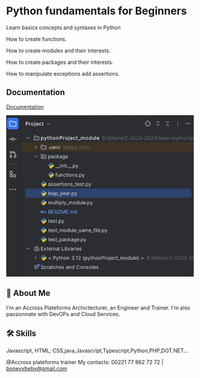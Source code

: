 # Python fundamentals for Beginners

Learn basics concepts and syntaxes in Python

How to create functions.

How to create modules and their interests.

How to create packages and their interests.

How to manipulate exceptions add assertions.

## Documentation

[Documentation](https://docs.python.org/release/3.12.2/tutorial/index.html)

![code_structure.JPG](code_structure.JPG)

## 🚀 About Me
I'm an Accross Plateforms Archictecturer, an Engineer and Trainer. I'm also passionnate with DevOPs and Cloud Services.


## 🛠 Skills
Javascript, HTML, CSS,java,Javascript,Typescript,Python,PHP,DOT.NET...

@Accross plateforms trainer
My contacts: 00221 77 862 72 72 | bonevybeby@gmail.com









